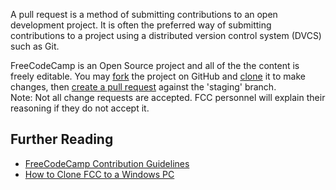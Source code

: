 A pull request is a method of submitting contributions to an open development project. It is often the preferred way of submitting contributions to a project using a distributed version control system (DVCS) such as Git.

FreeCodeCamp is an Open Source project and all of the the content is freely editable.  You may [fork](https://help.github.com/articles/fork-a-repo/) the project on GitHub and [clone](https://help.github.com/articles/cloning-a-repository/) it to make changes, then [create a pull request](https://help.github.com/articles/creating-a-pull-request/) against the 'staging' branch.  
Note:  Not all change requests are accepted.  FCC personnel will explain their reasoning if they do not accept it.
## Further Reading
* [FreeCodeCamp Contribution Guidelines](https://github.com/FreeCodeCamp/FreeCodeCamp#contributing)
* [How to Clone FCC to a Windows PC](https://github.com/FreeCodeCamp/FreeCodeCamp/wiki/How-to-clone-the-FreeCodeCamp-website-on-a-Windows-pc)
